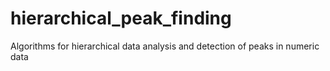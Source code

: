 # hierarchical_peak_finding
Algorithms for hierarchical data analysis and detection of peaks in numeric data

